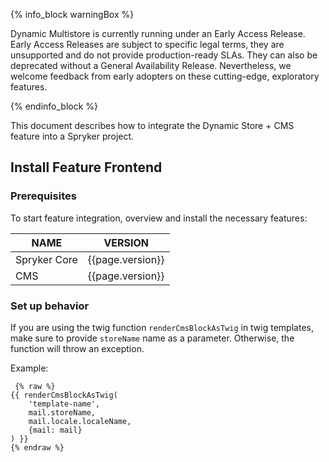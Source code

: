 {% info_block warningBox %}

Dynamic Multistore is currently running under an Early Access Release. Early Access Releases are subject to specific legal terms, they are unsupported and do not provide production-ready SLAs. They can also be deprecated without a General Availability Release. Nevertheless, we welcome feedback from early adopters on these cutting-edge, exploratory features.

{% endinfo_block %} 

This document describes how to integrate the Dynamic Store + CMS feature into a Spryker project.

## Install Feature Frontend

### Prerequisites

To start feature integration, overview and install the necessary features:

| NAME | VERSION |  
| --- | --- | 
| Spryker Core | {{page.version}} | 
| CMS | {{page.version}} |

### Set up behavior

If you are using the twig function `renderCmsBlockAsTwig` in twig templates, make sure to provide `storeName` name as a parameter. Otherwise, the function will throw an exception.

Example:
```twig
 {% raw %}
{{ renderCmsBlockAsTwig(
    'template-name',
    mail.storeName,
    mail.locale.localeName,
    {mail: mail}
) }}
{% endraw %}
```
